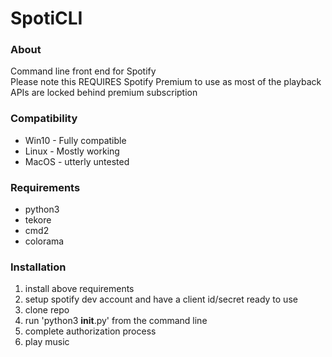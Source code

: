 # SpotiCLI

### About
Command line front end for Spotify  
Please note this REQUIRES Spotify Premium to use as most of the playback APIs are locked behind premium subscription  

### Compatibility
* Win10 - Fully compatible
* Linux - Mostly working
* MacOS - utterly untested

### Requirements
* python3
* tekore
* cmd2
* colorama

### Installation
1. install above requirements
1. setup spotify dev account and have a client id/secret ready to use 
1. clone repo 
1. run 'python3 __init__.py' from the command line
1. complete authorization process
1. play music
